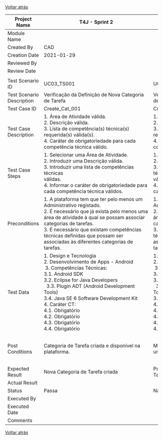 [Voltar atrás](UC03_Definir_Categoria_Tarefa.md)

| Project Name              | T4J - Sprint 2                                                                                                                                                                                                                                                                                                                                                                                   |                                                                                                                                                                                                                                                                                                                                                                                                                     |                                                                                                                                                                                                                                                                                                                                                                                                 |                                                                                                                                                                                                                                                                                                                         |                                                                                                                                                                                                                                                                                                                                                                                                 |
| ------------------------- | ------------------------------------------------------------------------------------------------------------------------------------------------------------------------------------------------------------------------------------------------------------------------------------------------------------------------------------------------------------------------------------------------ | ------------------------------------------------------------------------------------------------------------------------------------------------------------------------------------------------------------------------------------------------------------------------------------------------------------------------------------------------------------------------------------------------------------------- | ----------------------------------------------------------------------------------------------------------------------------------------------------------------------------------------------------------------------------------------------------------------------------------------------------------------------------------------------------------------------------------------------- | ----------------------------------------------------------------------------------------------------------------------------------------------------------------------------------------------------------------------------------------------------------------------------------------------------------------------- | ----------------------------------------------------------------------------------------------------------------------------------------------------------------------------------------------------------------------------------------------------------------------------------------------------------------------------------------------------------------------------------------------- |
| Module Name               |                                                                                                                                                                                                                                                                                                                                                                                                  |                                                                                                                                                                                                                                                                                                                                                                                                                     |                                                                                                                                                                                                                                                                                                                                                                                                 |                                                                                                                                                                                                                                                                                                                         |                                                                                                                                                                                                                                                                                                                                                                                                 |
| Created By                | CAD                                                                                                                                                                                                                                                                                                                                                                                              |                                                                                                                                                                                                                                                                                                                                                                                                                     |                                                                                                                                                                                                                                                                                                                                                                                                 |                                                                                                                                                                                                                                                                                                                         |                                                                                                                                                                                                                                                                                                                                                                                                 |
| Creation Date             | 2021-01-29                                                                                                                                                                                                                                                                                                                                                                                         |                                                                                                                                                                                                                                                                                                                                                                                                                     |                                                                                                                                                                                                                                                                                                                                                                                                 |                                                                                                                                                                                                                                                                                                                         |                                                                                                                                                                                                                                                                                                                                                                                                 |
| Reviewed By               |                                                                                                                                                                                                                                                                                                                                                                                                  |                                                                                                                                                                                                                                                                                                                                                                                                                     |                                                                                                                                                                                                                                                                                                                                                                                                 |                                                                                                                                                                                                                                                                                                                         |                                                                                                                                                                                                                                                                                                                                                                                                 |
| Review Date               |                                                                                                                                                                                                                                                                                                                                                                                                  |                                                                                                                                                                                                                                                                                                                                                                                                                     |                                                                                                                                                                                                                                                                                                                                                                                                 |                                                                                                                                                                                                                                                                                                                         |                                                                                                                                                                                                                                                                                                                                                                                                 |
|                           |                                                                                                                                                                                                                                                                                                                                                                                                  |                                                                                                                                                                                                                                                                                                                                                                                                                     |                                                                                                                                                                                                                                                                                                                                                                                                 |                                                                                                                                                                                                                                                                                                                         |                                                                                                                                                                                                                                                                                                                                                                                                 |
| Test Scenario ID          | UC03\_TS001                                                                                                                                                                                                                                                                                                                                                                                      | UC03\_TS002                                                                                                                                                                                                                                                                                                                                                                                                         | UC03\_TS003                                                                                                                                                                                                                                                                                                                                                                                     | UC03\_TS004                                                                                                                                                                                                                                                                                                             | UC03\_TS005                                                                                                                                                                                                                                                                                                                                                                                     |
| Test Scenario Description | Verificação da Definição de Nova Categoria de Tarefa                                                                                                                                                                                                                                                                                                                                             | Verificação da Definição de Nova Categoria de Tarefa                                                                                                                                                                                                                                                                                                                                                                | Verificação da Definição de Nova Categoria de Tarefa                                                                                                                                                                                                                                                                                                                                            | Verificação da Definição de Nova Categoria de Tarefa                                                                                                                                                                                                                                                                    | Verificação da Definição de Nova Categoria de Tarefa                                                                                                                                                                                                                                                                                                                                            |
| Test Case ID              | Create\_Cat\_001                                                                                                                                                                                                                                                                                                                                                                                 | Create\_Cat\_001                                                                                                                                                                                                                                                                                                                                                                                                    | Create\_Cat\_001                                                                                                                                                                                                                                                                                                                                                                                | Create\_Cat\_001                                                                                                                                                                                                                                                                                                        | Create\_Cat\_001                                                                                                                                                                                                                                                                                                                                                                                |
| Test Case Description     | 1\. Área de Atividade válida.<br>2\. Descrição válida.              <br>3\. Lista de competência(s) técnica(s) requerida(s) válida(s).       <br>4\. Caráter de obrigatoriedade para cada competência técnica válido.                                                                                                                                                                            | 1\. Área de Atividade inválida.<br>2\. Descrição válida.              <br>3\. Lista de competência(s) técnica(s) requerida(s) válida(s).       <br>4\. Caráter de obrigatoriedade para cada competência técnica válido.                                                                                                                                                                                             | 1\. Área de Atividade válida.<br>2\. Descrição inválida.              <br>3\. Lista de competência(s) técnica(s) requerida(s) válida(s).       <br>4\. Caráter de obrigatoriedade para cada competência técnica válido.                                                                                                                                                                         | 1\. Área de Atividade válida.<br>2\. Descrição válida.              <br>3\. Lista de competência(s) técnica(s) requerida(s) inválida(s).       <br>4\. Caráter de obrigatoriedade para cada competência técnica válido.                                                                                                 | 1\. Área de Atividade válida.<br>2\. Descrição válida.              <br>3\. Lista de competência(s) técnica(s) requerida(s) válida(s).       <br>4\. Caráter de obrigatoriedade para cada competência técnica inválido.                                                                                                                                                                         |
| Test Case Steps           | 1\. Selecionar uma Área de Atividade.    <br>2\. Introduzir uma Descrição válida.<br>3\. Introduzir uma lista de competências técnicas válidas.                                                                    4. Informar o caráter de obrigatoriedade para cada competência técnica válidos.                                                                                               | 1\. Não selecionar uma Área de Atividade.    <br>2\. Introduzir uma Descrição válida.<br>3\. Introduzir uma lista de competências técnicas válidas.                                                                    4. Informar o caráter de obrigatoriedade para cada competência técnica válidos.                                                                                                              | 1\. Selecionar uma Área de Atividade.    <br>2\. Não introduzir uma Descrição válida.<br>3\. Introduzir uma lista de competências técnicas válidas.                                                                    4. Informar o caráter de obrigatoriedade para cada competência técnica válidos.                                                                                          | 1\. Selecionar uma Área de Atividade.    <br>2\. Introduzir uma Descrição válida.<br>3\. Não introduzir uma lista de competências técnicas válidas.                                                                    4. Informar o caráter de obrigatoriedade para cada competência técnica válidos.                  | 1\. Selecionar uma Área de Atividade.    <br>2\. Introduzir uma Descrição válida.<br>3\. Introduzir uma lista de competências técnicas válidas.                                                                    4. Não informar o caráter de obrigatoriedade para cada competência técnica.                                                                                                  |
| Preconditions             | 1\. A plataforma tem que ter pelo menos um Administrativo registado.<br>2\. É necessário que já exista pelo menos uma área de atividade à qual se possam associar categorias de tarefas.<br>3\. É necessário que existam competências técnicas definidas que possam ser associadas às diferentes categorias de tarefas.                                                                          | 1\. A plataforma tem que ter pelo menos um Administrativo registado.<br>2\. É necessário que já exista pelo menos uma área de atividade à qual se possam associar categorias de tarefas.<br>3\. É necessário que existam competências técnicas definidas que possam ser associadas às diferentes categorias de tarefas.                                                                                             | 1\. A plataforma tem que ter pelo menos um Administrativo registado.<br>2\. É necessário que já exista pelo menos uma área de atividade à qual se possam associar categorias de tarefas.<br>3\. É necessário que existam competências técnicas definidas que possam ser associadas às diferentes categorias de tarefas.                                                                         | 1\. A plataforma tem que ter pelo menos um Administrativo registado.<br>2\. É necessário que já exista pelo menos uma área de atividade à qual se possam associar categorias de tarefas.<br>3\. É necessário que existam competências técnicas definidas que possam ser associadas às diferentes categorias de tarefas. | 1\. A plataforma tem que ter pelo menos um Administrativo registado.<br>2\. É necessário que já exista pelo menos uma área de atividade à qual se possam associar categorias de tarefas.<br>3\. É necessário que existam competências técnicas definidas que possam ser associadas às diferentes categorias de tarefas.                                                                         |
| Test Data                 | 1\. Design e Tecnologia<br>2\. Desenvolvimento de Apps - Android<br> 3. Competências Técnicas:<br>3.1. Android SDK<br>3.2. Eclipse for Java Developers<br>  3.3. Plugin ADT (Android Development Tools)<br>3.4. Java SE 6 Software Development Kit<br>4\. Caráter CT:<br>4.1. Obrigatório<br>4.2. Obrigatório<br>4.3. Obrigatório<br>4.4. Obrigatório                                       <br> | 1\. Nenhuma Área de Atividade selecionada.<br>2\. Desenvolvimento de Apps - Android<br> 3. Competências Técnicas:<br>3.1. Android SDK<br>3.2. Eclipse for Java Developers<br>  3.3. Plugin ADT (Android Development Tools)<br>3.4. Java SE 6 Software Development Kit<br>4\. Caráter CT:<br>4.1. Obrigatório<br>4.2. Obrigatório<br>4.3. Obrigatório<br>4.4. Obrigatório                                       <br> | 1\. Design e Tecnologia<br>2\. Descrição não informada (vazia).<br> 3. Competências Técnicas:<br>3.1. Android SDK<br>3.2. Eclipse for Java Developers<br>  3.3. Plugin ADT (Android Development Tools)<br>3.4. Java SE 6 Software Development Kit<br>4\. Caráter CT:<br>4.1. Obrigatório<br>4.2. Obrigatório<br>4.3. Obrigatório<br>4.4. Obrigatório                                       <br> | 1\. Design e Tecnologia<br>2\. Desenvolvimento de Apps - Android<br> 3. Nenhuma Competência Técnica selecionada.<br>4\. Caráter CT: (vazio)<br>                        <br>                                                                                                                                             | 1\. Design e Tecnologia<br>2\. Desenvolvimento de Apps - Android<br> 3. Competências Técnicas:<br>3.1. Android SDK<br>3.2. Eclipse for Java Developers<br>  3.3. Plugin ADT (Android Development Tools)<br>3.4. Java SE 6 Software Development Kit<br>4\. Caráter CT:<br>4.1. Não informado<br>4.2. Não informado<br>4.3. Não informado<br>4.4. Não informado                              <br> |
| Post Conditions           | Categoria de Tarefa criada e disponível na plataforma.                                                                                                                                                                                                                                                                                                                                           | Mensagem de erro : "Não foi selecionada uma Área de Atividade válida."                                                                                                                                                                                                                                                                                                                                              | Mensagem de erro : "Descrição obrigatória para registo de nova Categoria de Tarefa."                                                                                                                                                                                                                                                                                                            | Mensagem de erro : "É obrigatória a informação de ao menos uma Competência Técnica para registro de nova Categoria de Tarefa."                                                                                                                                                                                          | Mensagem de erro : "É obrigatória a informação do Caráter de obrigatoriedade ou não para cada Competência Técnica selecionada a fim de para registro de nova Categoria de Tarefa."                                                                                                                                                                                                              |
| Expected Result           | Nova Categoria de Tarefa criada                                                                                                                                                                                                                                                                                                                                                                  | Popup: Falha no registro de Categoria de Tarefa                                                                                                                                                                                                                                                                                                                                                                     | Popup: Falha no registro de Categoria de Tarefa                                                                                                                                                                                                                                                                                                                                                 | Popup: Falha no registro de Categoria de Tarefa                                                                                                                                                                                                                                                                         | Popup: Falha no registro de Categoria de Tarefa                                                                                                                                                                                                                                                                                                                                                 |
| Actual Result             |                                                                                                                                                                                                                                                                                                                                                                                                  |                                                                                                                                                                                                                                                                                                                                                                                                                     |                                                                                                                                                                                                                                                                                                                                                                                                 |                                                                                                                                                                                                                                                                                                                         |                                                                                                                                                                                                                                                                                                                                                                                                 |
| Status                    | Passa                                                                                                                                                                                                                                                                                                                                                                                            | Não passa                                                                                                                                                                                                                                                                                                                                                                                                           | Não passa                                                                                                                                                                                                                                                                                                                                                                                       | Não passa                                                                                                                                                                                                                                                                                                               | Não passa                                                                                                                                                                                                                                                                                                                                                                                       |
| Executed By               |                                                                                                                                                                                                                                                                                                                                                                                                  |                                                                                                                                                                                                                                                                                                                                                                                                                     |                                                                                                                                                                                                                                                                                                                                                                                                 |                                                                                                                                                                                                                                                                                                                         |                                                                                                                                                                                                                                                                                                                                                                                                 |
| Executed Date             |                                                                                                                                                                                                                                                                                                                                                                                                  |                                                                                                                                                                                                                                                                                                                                                                                                                     |                                                                                                                                                                                                                                                                                                                                                                                                 |                                                                                                                                                                                                                                                                                                                         |                                                                                                                                                                                                                                                                                                                                                                                                 |
| Comments                  |                                                                                                                                                                                                                                                                                                                                                                                                  |                                                                                                                                                                                                                                                                                                                                                                                                                     |                                                                                                                                                                                                                                                                                                                                                                                                 |                                                                                                                                                                                                                                                                                                                         |                                                                                                                                                                                                                                                                                                                                                                                                 |

[Voltar atrás](UC03_Definir_Categoria_Tarefa.md)
